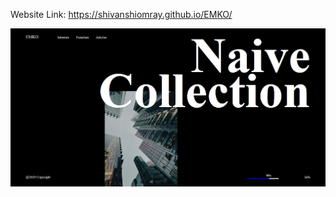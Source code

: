 Website Link: https://shivanshiomray.github.io/EMKO/

![Website](https://raw.githubusercontent.com/ShivanshiOmray/EMKO/main/img.png)
